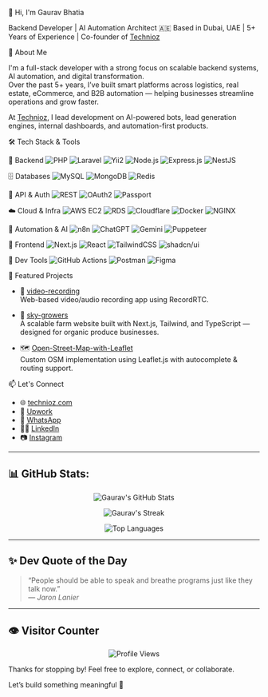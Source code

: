 👋 Hi, I'm Gaurav Bhatia

Backend Developer | AI Automation Architect
🇦🇪 Based in Dubai, UAE | 5+ Years of Experience | Co-founder of [Technioz](https://technioz.com)


🚀 About Me

I'm a full-stack developer with a strong focus on scalable backend systems, AI automation, and digital transformation.  
Over the past 5+ years, I’ve built smart platforms across logistics, real estate, eCommerce, and B2B automation — helping businesses streamline operations and grow faster.

At [Technioz](https://technioz.com), I lead development on AI-powered bots, lead generation engines, internal dashboards, and automation-first products.


🛠️ Tech Stack & Tools

🧠 Backend
![PHP](https://img.shields.io/badge/PHP-8892BF?style=flat&logo=php&logoColor=white)
![Laravel](https://img.shields.io/badge/Laravel-F55247?style=flat&logo=laravel&logoColor=white)
![Yii2](https://img.shields.io/badge/Yii2-4584b6?style=flat&logo=yii&logoColor=white)
![Node.js](https://img.shields.io/badge/Node.js-339933?style=flat&logo=node.js&logoColor=white)
![Express.js](https://img.shields.io/badge/Express.js-000000?style=flat&logo=express&logoColor=white)
![NestJS](https://img.shields.io/badge/NestJS-e0234e?style=flat&logo=nestjs&logoColor=white)

🗄️ Databases
![MySQL](https://img.shields.io/badge/MySQL-00758F?style=flat&logo=mysql&logoColor=white)
![MongoDB](https://img.shields.io/badge/MongoDB-47A248?style=flat&logo=mongodb&logoColor=white)
![Redis](https://img.shields.io/badge/Redis-DC382D?style=flat&logo=redis&logoColor=white)

🔐 API & Auth 
![REST](https://img.shields.io/badge/REST-00599C?style=flat)
![OAuth2](https://img.shields.io/badge/OAuth2-ff6f00?style=flat)
![Passport](https://img.shields.io/badge/Passport-1e1e1e?style=flat)

☁️ Cloud & Infra
![AWS EC2](https://img.shields.io/badge/AWS%20EC2-FF9900?style=flat&logo=amazonaws&logoColor=white)
![RDS](https://img.shields.io/badge/AWS%20RDS-527FFF?style=flat&logo=amazonaws&logoColor=white)
![Cloudflare](https://img.shields.io/badge/Cloudflare-F38020?style=flat&logo=cloudflare&logoColor=white)
![Docker](https://img.shields.io/badge/Docker-2496ED?style=flat&logo=docker&logoColor=white)
![NGINX](https://img.shields.io/badge/Nginx-009639?style=flat&logo=nginx&logoColor=white)

🤖 Automation & AI
![n8n](https://img.shields.io/badge/n8n-ef6537?style=flat&logo=n8n&logoColor=white)
![ChatGPT](https://img.shields.io/badge/OpenAI-412991?style=flat&logo=openai&logoColor=white)
![Gemini](https://img.shields.io/badge/Google%20Gemini-4285F4?style=flat&logo=google&logoColor=white)
![Puppeteer](https://img.shields.io/badge/Puppeteer-40B5A4?style=flat&logo=puppeteer&logoColor=white)

🎨 Frontend
![Next.js](https://img.shields.io/badge/Next.js-000000?style=flat&logo=next.js&logoColor=white)
![React](https://img.shields.io/badge/React-61DAFB?style=flat&logo=react&logoColor=black)
![TailwindCSS](https://img.shields.io/badge/TailwindCSS-06B6D4?style=flat&logo=tailwindcss&logoColor=white)
![shadcn/ui](https://img.shields.io/badge/shadcn/ui-18181b?style=flat)

🧰 Dev Tools
![GitHub Actions](https://img.shields.io/badge/GitHub%20Actions-2088FF?style=flat&logo=githubactions&logoColor=white)
![Postman](https://img.shields.io/badge/Postman-FF6C37?style=flat&logo=postman&logoColor=white)
![Figma](https://img.shields.io/badge/Figma-F24E1E?style=flat&logo=figma&logoColor=white)


🌟 Featured Projects

- 🎥 [video-recording](https://github.com/gauravbhatia4601/video-recording)  
  Web-based video/audio recording app using RecordRTC.

- 🌱 [sky-growers](https://github.com/gauravbhatia4601/sky-growers)  
  A scalable farm website built with Next.js, Tailwind, and TypeScript — designed for organic produce businesses.

- 🗺️ [Open-Street-Map-with-Leaflet](https://github.com/gauravbhatia4601/Open-Street-Map-with-Leaflet)  
  Custom OSM implementation using Leaflet.js with autocomplete & routing support.

📫 Let's Connect

- 🌐 [technioz.com](https://technioz.com)  
- 💼 [Upwork](https://www.upwork.com/freelancers/~01f20500524197e5864)  
- 💬 [WhatsApp](https://wa.me/919803683577)  
- 🧑‍💻 [LinkedIn](https://www.linkedin.com/in/gauravbhatia1064/)  
- 📷 [Instagram](https://www.instagram.com/_gaurav.bhatia04_/)

---

## 📊 GitHub Stats:

<p align="center">
  <img src="https://github-readme-stats.vercel.app/api?username=gauravbhatia4601&show_icons=true&theme=radical&hide_border=true" alt="Gaurav's GitHub Stats" />
</p>

<p align="center">
  <img src="https://github-readme-streak-stats.herokuapp.com/?user=gauravbhatia4601&theme=radical&hide_border=true" alt="Gaurav's Streak" />
</p>

<p align="center">
  <img src="https://github-readme-stats.vercel.app/api/top-langs/?username=gauravbhatia4601&layout=compact&theme=radical&hide_border=true" alt="Top Languages" />
</p>

---

## ✨ Dev Quote of the Day

> “People should be able to speak and breathe programs just like they talk now.”  
> — *Jaron Lanier*

---

## 👁️ Visitor Counter

<p align="center">
  <img src="https://komarev.com/ghpvc/?username=gauravbhatia4601&style=flat-square&color=blue" alt="Profile Views" />
</p>



Thanks for stopping by! Feel free to explore, connect, or collaborate.  

Let’s build something meaningful 🚀
